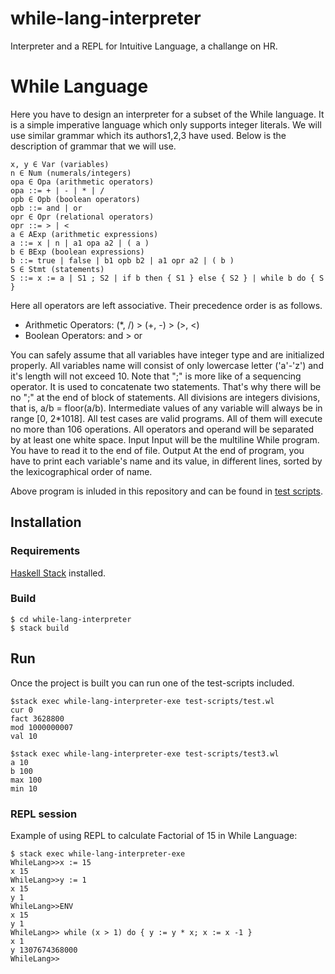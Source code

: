 # while-lang-interpreter

Interpreter and a REPL for Intuitive Language, a challange on HR. 

# While Language  

Here you have to design an interpreter for a subset of the While language. It is a simple imperative language which only supports integer literals.
We will use similar grammar which its authors1,2,3 have used. Below is the description of grammar that we will use.
```
x, y ∈ Var (variables)
n ∈ Num (numerals/integers)
opa ∈ Opa (arithmetic operators) 
opa ::= + | - | * | /
opb ∈ Opb (boolean operators) 
opb ::= and | or
opr ∈ Opr (relational operators) 
opr ::= > | <
a ∈ AExp (arithmetic expressions) 
a ::= x | n | a1 opa a2 | ( a )
b ∈ BExp (boolean expressions) 
b ::= true | false | b1 opb b2 | a1 opr a2 | ( b )
S ∈ Stmt (statements) 
S ::= x := a | S1 ; S2 | if b then { S1 } else { S2 } | while b do { S }
```
Here all operators are left associative. Their precedence order is as follows.
- Arithmetic Operators: (*, /) > (+, -) > (>, <)
- Boolean Operators: and > or

You can safely assume that all variables have integer type and are initialized properly. All variables name will consist of only lowercase letter ('a'-'z') and it's length will not exceed 10.
Note that ";" is more like of a sequencing operator. It is used to concatenate two statements. That's why there will be no ";" at the end of block of statements.
All divisions are integers divisions, that is, a/b = floor(a/b). Intermediate values of any variable will always be in range [0, 2*1018].
All test cases are valid programs. All of them will execute no more than 106 operations. All operators and operand will be separated by at least one white space.
Input 
Input will be the multiline While program. You have to read it to the end of file.
Output 
At the end of program, you have to print each variable's name and its value, in different lines, sorted by the lexicographical order of name.

Above program is inluded in this repository and can be found in [test scripts](test-scripts/test.wl).

## Installation

### Requirements
[Haskell Stack](https://docs.haskellstack.org/en/stable/install_and_upgrade/) installed. 

### Build 
```
$ cd while-lang-interpreter
$ stack build
```



 ## Run 

Once the project is built you can run one of the test-scripts included.

``` 
$stack exec while-lang-interpreter-exe test-scripts/test.wl
cur 0
fact 3628800
mod 1000000007
val 10

$stack exec while-lang-interpreter-exe test-scripts/test3.wl
a 10
b 100
max 100
min 10
```


### REPL session
Example of using REPL to calculate Factorial of 15 in While Language: 
```
$ stack exec while-lang-interpreter-exe                                    
WhileLang>>x := 15
x 15
WhileLang>>y := 1
x 15
y 1
WhileLang>>ENV
x 15
y 1
WhileLang>> while (x > 1) do { y := y * x; x := x -1 }
x 1
y 1307674368000
WhileLang>>
```